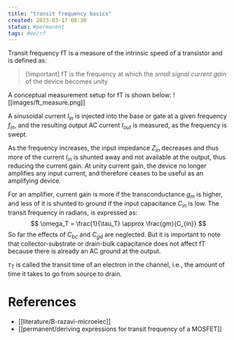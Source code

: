 ```yaml
---
title: "transit frequency basics"
created: 2023-03-17 08:30
status: #permanent
tags: #ee/rf
---
```


Transit frequency fT is a measure of the intrinsic speed of a transistor and is defined as:
>[!important] fT is the frequency at which the *small signal current gain* of the device becomes unity

A conceptual measurement setup for fT is shown below:
![[images/ft_measure.png]]

A sinusoidal current $I_{in}$ is injected into the base or gate at a given frequency $f_{in}$, and the resulting output AC current $I_{out}$ is measured, as the frequency is swept.

As the frequency increases, the input impedance $Z_{in}$ decreases and thus more of the current $I_{in}$ is shunted away and not available at the output, thus reducing the current gain. At unity current gain, the device no longer amplifies any input current, and therefore ceases to be useful as an amplifying device.

For an amplifier, current gain is more if the transconductance $g_m$ is higher, and less of it is shunted to ground if the input capacitance $C_{in}$ is low. The transit frequency in radians, is expressed as:
$$
\omega_T = \frac{1}{\tau_T} \approx \frac{gm}{C_{in}}
$$
So far the effects of $C_{bc}$ and $C_{gd}$ are neglected. But it is important to note that collector-substrate or drain-bulk capacitance does not affect fT because there is already an AC ground at the output.

$\tau_T$ is called the transit time of an electron in the channel, i.e., the amount of time it takes to go from source to drain.

# References

- [[literature/B-razavi-microelec]]
- [[permanent/deriving expressions for transit frequency of a MOSFET]]
